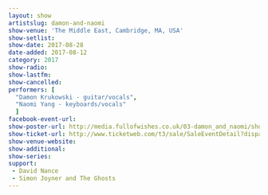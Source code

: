 ```yaml
---
layout: show
artistslug: damon-and-naomi
show-venue: 'The Middle East, Cambridge, MA, USA'
show-setlist:
show-date: 2017-08-28
date-added: 2017-08-12
category: 2017
show-radio: 
show-lastfm: 
show-cancelled: 
performers: [
  "Damon Krukowski - guitar/vocals",
  "Naomi Yang - keyboards/vocals"
  ]
facebook-event-url: 
show-poster-url: http://media.fullofwishes.co.uk/03-damon_and_naomi/show_assets/2017-08-28/2017-08-28-poster-online.jpg
show-ticket-url: http://www.ticketweb.com/t3/sale/SaleEventDetail?dispatch=loadSelectionData&eventId=7524935
show-venue-website: 
show-additional:
show-series: 
support:
 - David Nance
 - Simon Joyner and The Ghosts
---
```

